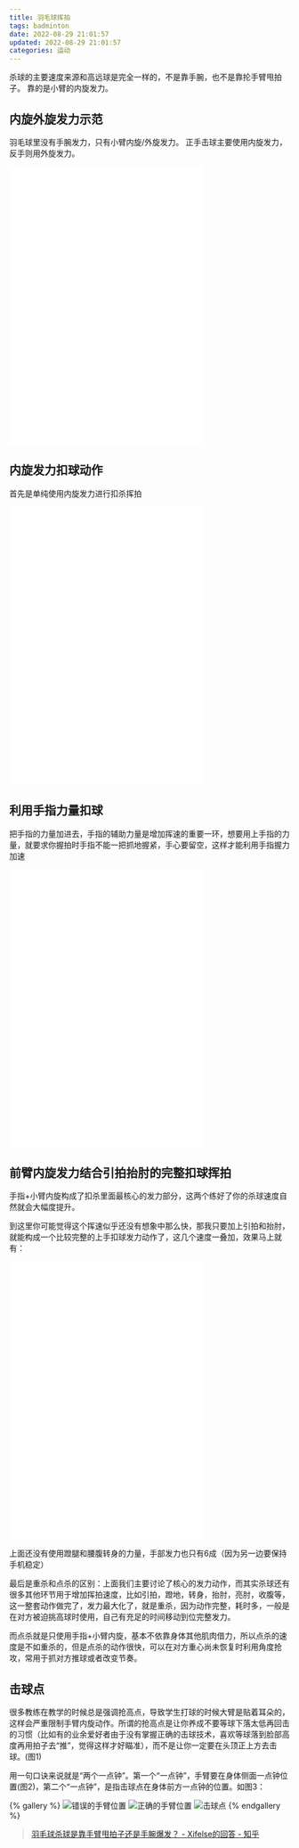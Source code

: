 ```yaml
---
title: 羽毛球挥拍
tags: badminton
date: 2022-08-29 21:01:57
updated: 2022-08-29 21:01:57
categories: 运动
---
```


杀球的主要速度来源和高远球是完全一样的，不是靠手腕，也不是靠抡手臂甩拍子。 靠的是小臂的内旋发力。

内旋外旋发力示范
---

羽毛球里没有手腕发力，只有小臂内旋/外旋发力。 正手击球主要使用内旋发力，反手则用外旋发力。

<iframe width=350 height=500 src="/img/badminton/内旋外旋发力示范-1327637218560180224.mp4" frameborder=0 allowfullscreen></iframe>

内旋发力扣球动作
---

首先是单纯使用内旋发力进行扣杀挥拍

<iframe width=350 height=500 src="/img/badminton/羽毛球内旋发力扣球动作-1327641846353727488.mp4" frameborder=0 allowfullscreen></iframe>

利用手指力量扣球
---

把手指的力量加进去，手指的辅助力量是增加挥速的重要一环，想要用上手指的力量，就要求你握拍时手指不能一把抓地握紧，手心要留空，这样才能利用手指握力加速

<iframe width=350 height=500 src="/img/badminton/羽毛球利用手指力量扣球-1327642619762171904.mp4" frameborder=0 allowfullscreen></iframe>

前臂内旋发力结合引拍抬肘的完整扣球挥拍
---

手指+小臂内旋构成了扣杀里面最核心的发力部分，这两个练好了你的杀球速度自然就会大幅度提升。

到这里你可能觉得这个挥速似乎还没有想象中那么快，那我只要加上引拍和抬肘，就能构成一个比较完整的上手扣球发力动作了，这几个速度一叠加，效果马上就有：

<iframe width=350 height=500 src="/img/badminton/前臂内旋发力结合引拍抬肘的完整扣球挥拍-1327718654985945088.mp4" frameborder=0 allowfullscreen></iframe>

上面还没有使用蹬腿和腰腹转身的力量，手部发力也只有6成（因为另一边要保持手机稳定）

最后是重杀和点杀的区别：上面我们主要讨论了核心的发力动作，而其实杀球还有很多其他环节用于增加挥拍速度，比如引拍，蹬地，转身，抬肘，亮肘，收腹等，这一整套动作做完了，发力最大化了，就是重杀，因为动作完整，耗时多，一般是在对方被迫挑高球时使用，自己有充足的时间移动到位完整发力。

而点杀就是只使用手指+小臂内旋，基本不依靠身体其他肌肉借力，所以点杀的速度是不如重杀的，但是点杀的动作很快，可以在对方重心尚未恢复时利用角度抢攻，常用于抓对方推球或者改变节奏。

击球点
---

很多教练在教学的时候总是强调抢高点，导致学生打球的时候大臂是贴着耳朵的，这样会严重限制手臂内旋动作。所谓的抢高点是让你养成不要等球下落太低再回击的习惯（比如有的业余爱好者由于没有掌握正确的击球技术，喜欢等球落到脸部高度再用拍子去“推”，觉得这样才好瞄准），而不是让你一定要在头顶正上方去击球。(图1)

用一句口诀来说就是“两个一点钟”。第一个“一点钟”，手臂要在身体侧面一点钟位置(图2)，第二个“一点钟”，是指击球点在身体前方一点钟的位置。如图3：

{% gallery %}
![错误的手臂位置](./img/badminton/wrong.jpeg)
![正确的手臂位置](./img/badminton/right.jpeg)
![击球点](./img/badminton/bat.jpeg)
{% endgallery %}

> [羽毛球杀球是靠手臂甩拍子还是手腕爆发？ - Xifelse的回答 - 知乎](https://www.zhihu.com/question/437090535/answer/1653112827)
